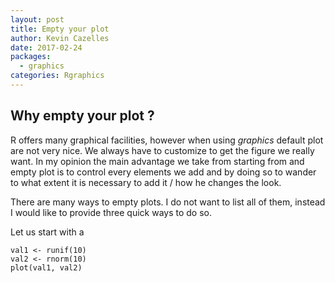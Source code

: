 ```yaml
---
layout: post
title: Empty your plot
author: Kevin Cazelles
date: 2017-02-24
packages:
  - graphics
categories: Rgraphics
---
```


Why empty your plot ?
---------------------

R offers many graphical facilities, however when using *graphics* default plot are not very nice. We always have to customize to get the figure we really want. In my opinion the main advantage we take from starting from and empty plot is to control every elements we add and by doing so to wander to what extent it is necessary to add it / how he changes the look.

There are many ways to empty plots. I do not want to list all of them, instead I would like to provide three quick ways to do so.

Let us start with a


    val1 <- runif(10)
    val2 <- rnorm(10)
    plot(val1, val2)
